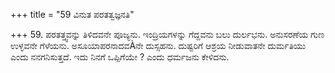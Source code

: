 +++
title = "59 ವಿನುತ ಪರತತ್ವಜ್ಞನತಿ"

+++
59. ಪರತತ್ತ್ವವನ್ನು ತಿಳಿದವನೇ ಪೂಜ್ಯನು. ಇಂದ್ರಿಯಗಳನ್ನು ಗೆದ್ದವನು  ಬಲು ದುರ್ಲಭನು.   ಅನುಸರಣೆಯ  ಗುಣ ಉಳ್ಳವನೇ ಗೆಳೆಯನು. ಅಸೂಯಾಪರನಾದವÀನೇ ದುಸ್ಸಹನು. ದುಷ್ಟರಿಗೆ ಆಶ್ರಯ ನೀಡುವಾತನೇ ದುರ್ಮತಿಯು ಎಂದು ನನಗನಿಸುತ್ತದೆ. ಇದು ನಿನಗೆ ಒಪ್ಪಿಗೆಯೇ ? ಎಂದು ಧರ್ಮಜನು ಕೇಳಿದನು.